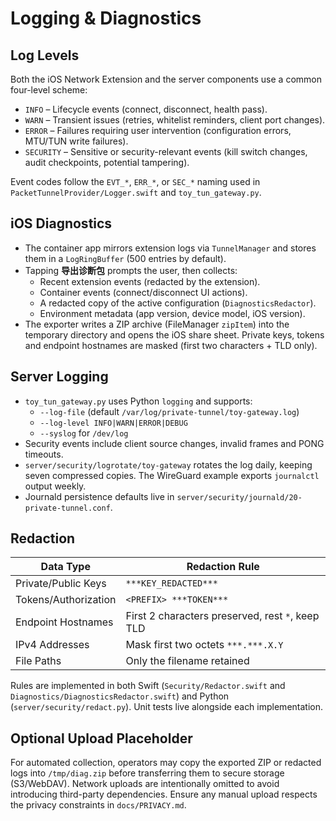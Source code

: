 # Logging & Diagnostics

## Log Levels

Both the iOS Network Extension and the server components use a common four-level
scheme:

- `INFO` – Lifecycle events (connect, disconnect, health pass).
- `WARN` – Transient issues (retries, whitelist reminders, client port changes).
- `ERROR` – Failures requiring user intervention (configuration errors, MTU/TUN
  write failures).
- `SECURITY` – Sensitive or security-relevant events (kill switch changes,
  audit checkpoints, potential tampering).

Event codes follow the `EVT_*`, `ERR_*`, or `SEC_*` naming used in
`PacketTunnelProvider/Logger.swift` and `toy_tun_gateway.py`.

## iOS Diagnostics

- The container app mirrors extension logs via `TunnelManager` and stores them
  in a `LogRingBuffer` (500 entries by default).
- Tapping **导出诊断包** prompts the user, then collects:
  - Recent extension events (redacted by the extension).
  - Container events (connect/disconnect UI actions).
  - A redacted copy of the active configuration (`DiagnosticsRedactor`).
  - Environment metadata (app version, device model, iOS version).
- The exporter writes a ZIP archive (FileManager `zipItem`) into the temporary
  directory and opens the iOS share sheet. Private keys, tokens and endpoint
  hostnames are masked (first two characters + TLD only).

## Server Logging

- `toy_tun_gateway.py` uses Python `logging` and supports:
  - `--log-file` (default `/var/log/private-tunnel/toy-gateway.log`)
  - `--log-level INFO|WARN|ERROR|DEBUG`
  - `--syslog` for `/dev/log`
- Security events include client source changes, invalid frames and PONG
  timeouts.
- `server/security/logrotate/toy-gateway` rotates the log daily, keeping seven
  compressed copies. The WireGuard example exports `journalctl` output weekly.
- Journald persistence defaults live in
  `server/security/journald/20-private-tunnel.conf`.

## Redaction

| Data Type                | Redaction Rule                                |
|--------------------------|-----------------------------------------------|
| Private/Public Keys      | `***KEY_REDACTED***`                          |
| Tokens/Authorization     | `<PREFIX> ***TOKEN***`                        |
| Endpoint Hostnames       | First 2 characters preserved, rest `*`, keep TLD |
| IPv4 Addresses           | Mask first two octets `***.***.X.Y`           |
| File Paths               | Only the filename retained                    |

Rules are implemented in both Swift (`Security/Redactor.swift` and
`Diagnostics/DiagnosticsRedactor.swift`) and Python (`server/security/redact.py`).
Unit tests live alongside each implementation.

## Optional Upload Placeholder

For automated collection, operators may copy the exported ZIP or redacted logs
into `/tmp/diag.zip` before transferring them to secure storage (S3/WebDAV).
Network uploads are intentionally omitted to avoid introducing third-party
dependencies. Ensure any manual upload respects the privacy constraints in
`docs/PRIVACY.md`.
